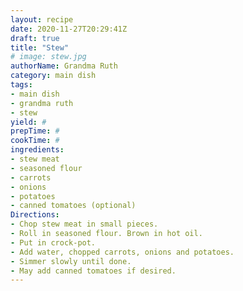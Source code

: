 ```yaml
--- 
layout: recipe 
date: 2020-11-27T20:29:41Z 
draft: true 
title: "Stew" 
# image: stew.jpg 
authorName: Grandma Ruth 
category: main dish 
tags: 
- main dish 
- grandma ruth 
- stew 
yield: # 
prepTime: # 
cookTime: # 
ingredients: 
- stew meat 
- seasoned flour 
- carrots 
- onions 
- potatoes 
- canned tomatoes (optional) 
Directions: 
- Chop stew meat in small pieces. 
- Roll in seasoned flour. Brown in hot oil. 
- Put in crock-pot. 
- Add water, chopped carrots, onions and potatoes. 
- Simmer slowly until done. 
- May add canned tomatoes if desired. 
---
```

